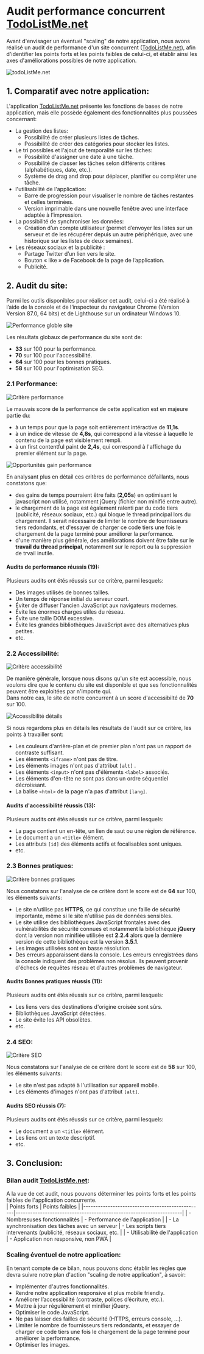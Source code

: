 # Audit performance concurrent [TodoListMe.net](http://todolistme.net/)  
Avant d'envisager un éventuel "scaling" de notre application, nous avons réalisé un audit de performance d'un site concurrent ([TodoListMe.net](http://todolistme.net/)), 
afin d'identifier les points forts et les points faibles de celui-ci, et établir ainsi les axes d'améliorations possibles de notre application.  

![todoListMe.net](https://github.com/Magestak/todo-list-project/blob/master/docs/images-docs/appli-todolistme.png)  

## 1. Comparatif avec notre application:  
L'application [TodoListMe.net](http://todolistme.net/) présente les fonctions de bases de notre application, mais elle possède également des fonctionnalités plus poussées concernant:  
* La gestion des listes:  
    * Possibilité de créer plusieurs listes de tâches.
    * Possibilité de créer des catégories pour stocker les listes.
* Le tri possibles et l'ajout de temporalité sur les tâches:  
    * Possibilité d'assigner une date à une tâche.  
    * Possibilité de classer les tâches selon différents critères (alphabétiques, date, etc.).  
    * Système de drag and drop pour déplacer, planifier ou compléter une tâche.  
* l'utilisabilité de l'application:  
    * Barre de progression pour visualiser le nombre de tâches restantes et celles terminées.  
    * Version imprimable dans une nouvelle fenêtre avec une interface adaptée à l’impression.  
* La possibilité de synchroniser les données:  
    * Création d’un compte utilisateur (permet d’envoyer les listes sur un serveur et de les récupérer depuis un autre périphérique, avec une historique sur les listes de deux semaines).  
* Les réseaux sociaux et la publicité :  
    * Partage Twitter d’un lien vers le site.  
    * Bouton « like » de Facebook de la page de l’application.  
    * Publicité.  
## 2. Audit du site:  
Parmi les outils disponibles pour réaliser cet audit, celui-ci a été réalisé à l’aide de la console et de l’inspecteur du navigateur Chrome (Version Version 87.0, 64 bits) et de Lighthouse sur un ordinateur Windows 10.  

![Performance globle site](https://github.com/Magestak/todo-list-project/blob/master/docs/images-docs/performance-globale-site.png)  

Les résultats globaux de performance du site sont de:  
* **33** sur 100 pour la performance.  
* **70** sur 100 pour l'accessibilité.  
* **64** sur 100 pour les bonnes pratiques.  
* **58** sur 100 pour l'optimisation SEO.  

### 2.1 Performance:  
![Critère performance](https://github.com/Magestak/todo-list-project/blob/master/docs/images-docs/performance-metrics.png)  

Le mauvais score de la performance de cette application est en majeure partie du:  
* à un temps pour que la page soit entièrement intéractive de **11,1s**.
* à un indice de vitesse de **4,8s**, qui correspond à la vitesse à laquelle le contenu de la page est visiblement rempli.  
* à un first contentful paint de **2,4s**, qui correspond à l'affichage du premier élément sur la page.  

![Opportunités gain performance](https://github.com/Magestak/todo-list-project/blob/master/docs/images-docs/performance-opportunities.png)  

En analysant plus en détail ces critères de performance défaillants, nous constatons que:  
* des gains de temps pourraient être faits (**2,05s**) en optimisant le javascript non utilisé, notamment jQuery (fichier non minifié entre autre).  
* le chargement de la page est également ralenti par du code tiers (publicité, réseaux sociaux, etc.) qui bloque le thread principal lors du chargement. Il serait nécessaire de
limiter le nombre de fournisseurs tiers redondants, et d'essayer de charger ce code tiers une fois le chargement de la page terminé pour améliorer la performance.  
* d'une manière plus générale, des améliorations doivent être faite sur le **travail du thread principal**, notamment sur le report ou la suppression de trvail inutile.  
#### Audits de performance réussis (19):  
Plusieurs audits ont étés réussis sur ce critère, parmi lesquels:  
* Des images utilisés de bonnes tailles.
* Un temps de réponse initial du serveur court.
* Éviter de diffuser l'ancien JavaScript aux navigateurs modernes.  
* Évite les énormes charges utiles du réseau.  
* Évite une taille DOM excessive.  
* Évite les grandes bibliothèques JavaScript avec des alternatives plus petites.
* etc.
### 2.2 Accessibilité:  
![Critère accessibilité](https://github.com/Magestak/todo-list-project/blob/master/docs/images-docs/accessibility.png)  

De manière générale, lorsque nous disons qu'un site est accessible, nous voulons dire que le contenu du site est disponible et que ses fonctionnalités peuvent être exploitées par n'importe qui.  
Dans notre cas, le site de notre concurrent à un score d'accessibilté de **70** sur 100.  


![Accessibilité détails](https://github.com/Magestak/todo-list-project/blob/master/docs/images-docs/accessibility-details.png)  

Si nous regardons plus en détails les résultats de l'audit sur ce critère, les points à travailler sont:  
* Les couleurs d'arrière-plan et de premier plan n'ont pas un rapport de contraste suffisant.  
* Les éléments `<iframe>` n'ont pas de titre.  
* Les éléments images n'ont pas d'attribut `[alt]` .  
* Les éléments `<input>` n'ont pas d'éléments `<label>` associés.  
* Les éléments d'en-tête ne sont pas dans un ordre séquentiel décroissant.  
* La balise `<html>` de la page n'a pas d'attribut `[lang]`.  
#### Audits d'accessibilité réussis (13):  
Plusieurs audits ont étés réussis sur ce critère, parmi lesquels:  
* La page contient un en-tête, un lien de saut ou une région de référence.  
* Le document a un `<title>` élément.  
* Les attributs `[id]` des éléments actifs et focalisables sont uniques.  
* etc.
### 2.3 Bonnes pratiques:  
![Critère bonnes pratiques](https://github.com/Magestak/todo-list-project/blob/master/docs/images-docs/bonnes-pratiques.png)  

Nous constatons sur l'analyse de ce critère dont le score est de **64** sur 100, les éléments suivants:  
* Le site n'utilise pas **HTTPS**, ce qui constitue une faille de sécurité importante, même si le site n'utilise pas de données sensibles.  
* Le site utilise des bibliothèques JavaScript frontales avec des vulnérabilités de sécurité connues et notamment la bibliothèque **jQuery** dont la version non minifiée utilisée est **2.2.4** alors que la dernière version de cette bibliothèque est la version **3.5.1**.  
* Les images utilisées sont en basse résolution.  
* Des erreurs apparaissent dans la console. Les erreurs enregistrées dans la console indiquent des problèmes non résolus. Ils peuvent provenir d'échecs de requêtes réseau et d'autres problèmes de navigateur.  
#### Audits Bonnes pratiques réussis (11):  
Plusieurs audits ont étés réussis sur ce critère, parmi lesquels:  
* Les liens vers des destinations d'origine croisée sont sûrs.  
* Bibliothèques JavaScript détectées.  
* Le site évite les API obsolètes.  
* etc.
### 2.4 SEO:  
![Critère SEO](https://github.com/Magestak/todo-list-project/blob/master/docs/images-docs/seo.png)  

Nous constatons sur l'analyse de ce critère dont le score est de **58** sur 100, les éléments suivants:  
* Le site n'est pas adapté à l'utilisation sur appareil mobile.  
* Les éléments d'images n'ont pas d'attribut `[alt]`.
#### Audits SEO réussis (7):  
Plusieurs audits ont étés réussis sur ce critère, parmi lesquels:  
* Le document a un `<title>` élément.  
* Les liens ont un texte descriptif.  
* etc.  
  
## 3. Conclusion:  
### Bilan audit [TodoListMe.net](http://todolistme.net/):
A la vue de cet audit, nous pouvons déterminer les points forts et les points faibles de l'application concurrente.  
|         Points forts                            |         Points faibles                                             |
|-------------------------------------------------|--------------------------------------------------------------------|
| - Nombresuses fonctionnalités                   | - Performance de l'application                                     |
| - La synchronisation des tâches avec un serveur | - Les scripts tiers intervenants (publicité, réseaux sociaux, etc. |
| - Utilisabilité de l'application                | - Application non responsive, non PWA                              |
### Scaling éventuel de notre application:  
En tenant compte de ce bilan, nous pouvons donc établir les règles que devra suivre notre plan d'action "scaling de notre application", à savoir:  
* Implémenter d'autres fonctionnalités.  
* Rendre notre application responsive et plus mobile friendly.  
* Améliorer l’accessibilité (contraste, polices d’écriture, etc.).  
* Mettre à jour régulièrement et minifier jQuery.  
* Optimiser le code JavaScript.  
* Ne pas laisser des failles de sécurité (HTTPS, erreurs console, …).  
* Limiter le nombre de fournisseurs tiers redondants, et essayer de charger ce code tiers une fois le chargement de la page terminé pour améliorer la performance.  
* Optimiser les images.  
